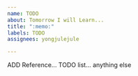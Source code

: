 ```yaml
---
name: TODO
about: Tomorrow I will Learn...
title: ":memo:"
labels: TODO
assignees: yongjulejule

---
```


ADD Reference... TODO list... anything else
